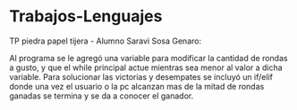 # Trabajos-Lenguajes

TP piedra papel tijera - Alumno Saravi Sosa Genaro:

Al programa se le agregó una variable para modificar la cantidad de rondas a gusto, y que el while principal actue mientras sea menor al valor a dicha variable.
Para solucionar las victorias y desempates se incluyó un if/elif donde una vez el usuario o la pc alcanzan mas de la mitad de rondas ganadas se termina y se da a conocer el ganador. 
